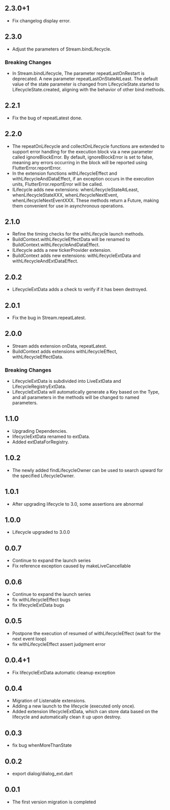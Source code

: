 ## 2.3.0+1

* Fix changelog display error.

## 2.3.0

* Adjust the parameters of Stream.bindLifecycle.

### Breaking Changes

* In Stream.bindLifecycle,
  The parameter repeatLastOnRestart is deprecated.
  A new parameter repeatLastOnStateAtLeast.
  The default value of the state parameter is changed from LifecycleState.started to
  LifecycleState.created, aligning with the behavior of other bind methods.

## 2.2.1

* Fix the bug of repeatLatest done.

## 2.2.0

* The repeatOnLifecycle and collectOnLifecycle functions are extended to support error handling for
  the execution block via a new parameter called ignoreBlockError.
  By default, ignoreBlockError is set to false, meaning any errors occurring in the block will be
  reported using FlutterError.reportError.
* In the extension functions withLifecycleEffect and withLifecycleAndDataEffect, if an exception
  occurs in the execution units, FlutterError.reportError will be called.
* ILifecycle adds new extensions: whenLifecycleStateAtLeast, whenLifecycleStateXXX,
  whenLifecycleNextEvent, whenLifecycleNextEventXXX. These methods return a Future<Cancellable>,
  making them convenient for use in asynchronous operations.

## 2.1.0

* Refine the timing checks for the withLifecycle launch methods.
* BuildContext.withLifecycleEffectData will be renamed to BuildContext.withLifecycleAndDataEffect.
* ILifecycle adds a new tickerProvider extension.
* BuildContext adds new extensions: withLifecycleExtData and withLifecycleAndExtDataEffect.

## 2.0.2

* LifecycleExtData adds a check to verify if it has been destroyed.

## 2.0.1

* Fix the bug in Stream.repeatLatest.

## 2.0.0

* Stream adds extension onData, repeatLatest.
* BuildContext adds extensions withLifecycleEffect, withLifecycleEffectData.

### Breaking Changes

* LifecycleExtData is subdivided into LiveExtData and LifecycleRegistryExtData.
* LifecycleExtData will automatically generate a Key based on the Type, and all parameters in the
  methods will be changed to named parameters.

## 1.1.0

* Upgrading Dependencies.
* lifecycleExtData renamed to extData.
* Added extDataForRegistry.

## 1.0.2

* The newly added findLifecycleOwner can be used to search upward for the specified LifecycleOwner.

## 1.0.1

* After upgrading lifecycle to 3.0, some assertions are abnormal

## 1.0.0

* Lifecycle upgraded to 3.0.0

## 0.0.7

* Continue to expand the launch series
* Fix reference exception caused by makeLiveCancellable

## 0.0.6

* Continue to expand the launch series
* fix withLifecycleEffect bugs
* fix lifecycleExtData bugs

## 0.0.5

* Postpone the execution of resumed of withLifecycleEffect (wait for the next event loop)
* fix withLifecycleEffect assert judgment error

## 0.0.4+1

* Fix lifecycleExtData automatic cleanup exception

## 0.0.4

* Migration of Listenable extensions.
* Adding a new launch to the lifecycle (executed only once).
* Added extension lifecycleExtData, which can store data based on the lifecycle and automatically
  clean it up upon destroy.

## 0.0.3

* fix bug whenMoreThanState

## 0.0.2

* export dialog/dialog_ext.dart

## 0.0.1

* The first version migration is completed
